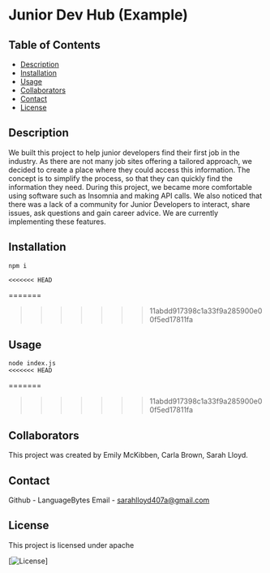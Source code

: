   # Junior Dev Hub (Example)

  ## Table of Contents
  * [Description](#Description)
  * [Installation](#Installation)
  * [Usage](#Usage)
  * [Collaborators](#Collaborators)
  * [Contact](#Contact)
  * [License](#License)

  ## Description 
  We built this project to help junior developers find their first job in the industry. As there are not many job sites offering a tailored approach, we decided to create a place where they could access this information. The concept is to simplify the process, so that they can quickly find the information they need. During this project, we became more comfortable using software such as Insomnia and making API calls.  We also noticed that there was a lack of a community for Junior Developers to interact, share issues, ask questions and gain career advice. We are currently implementing these features. 

  ## Installation 

  ```
  npm i

<<<<<<< HEAD
  ```

=======
>>>>>>> 11abdd917398c1a33f9a285900e00f5ed17811fa
  ## Usage 
  
  ```
  node index.js
<<<<<<< HEAD

  ```
=======
>>>>>>> 11abdd917398c1a33f9a285900e00f5ed17811fa
  
  ## Collaborators

  This project was created by Emily McKibben, Carla Brown, Sarah Lloyd. 

  ## Contact 

  Github - LanguageBytes 
  Email - sarahlloyd407a@gmail.com 


  ## License 
  This project is licensed under apache 

   [![License](https://img.shields.io/badge/License-apache_1.0-lightblue.svg)]
